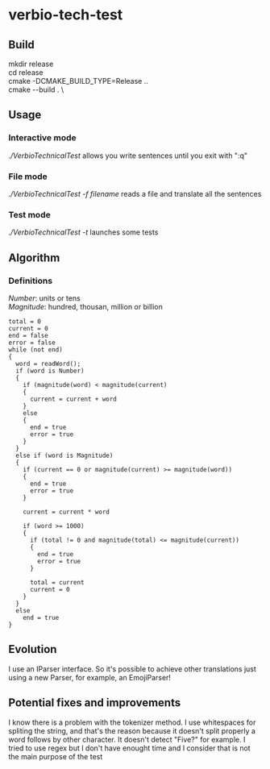 # verbio-tech-test

## Build
mkdir release \
cd release \
cmake -DCMAKE_BUILD_TYPE=Release .. \
cmake --build . \

## Usage
### Interactive mode
*./VerbioTechnicalTest* allows you write sentences until you exit with ":q"

### File mode
*./VerbioTechnicalTest -f filename* reads a file and translate all the sentences

### Test mode
*./VerbioTechnicalTest -t* launches some tests

## Algorithm
### Definitions
*Number*: units or tens \
*Magnitude*: hundred, thousan, million or billion
```
total = 0
current = 0
end = false
error = false
while (not end)
{
  word = readWord();
  if (word is Number)
  {
    if (magnitude(word) < magnitude(current)
    {
      current = current + word
    }
    else
    {
      end = true
      error = true
    }
  }
  else if (word is Magnitude)
  {
    if (current == 0 or magnitude(current) >= magnitude(word))
    {
      end = true
      error = true
    }
    
    current = current * word
    
    if (word >= 1000)
    {
      if (total != 0 and magnitude(total) <= magnitude(current))
      {
        end = true
        error = true
      }
      
      total = current
      current = 0
    }
  }
  else
    end = true
}
```

## Evolution
I use an IParser interface. So it's possible to achieve other translations just using a new Parser, for example, an EmojiParser!

## Potential fixes and improvements
I know there is a problem with the tokenizer method. I use whitespaces for spliting the string, and that's the reason because it doesn't split properly a word follows by other character. It doesn't detect "Five?" for example. I tried to use regex but I don't have enought time and I consider that is not the main purpose of the test
